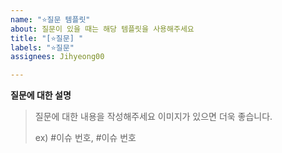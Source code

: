 ```yaml
---
name: "⭐질문 템플릿"
about: 질문이 있을 때는 해당 템플릿을 사용해주세요
title: "[⭐질문] "
labels: "⭐질문"
assignees: Jihyeong00

---
```


**질문에 대한 설명**

> 질문에 대한 내용을 작성해주세요 이미지가 있으면 더욱 좋습니다.
>
> ex) #이슈 번호, #이슈 번호
